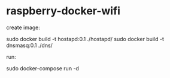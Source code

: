 # raspberry-docker-wifi
create image: 

sudo docker build -t hostapd:0.1 ./hostapd/ 
sudo docker build -t dnsmasq:0.1 ./dns/ 

run: 

sudo docker-compose run -d